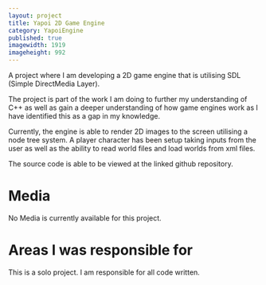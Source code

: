 ```yaml
---
layout: project
title: Yapoi 2D Game Engine
category: YapoiEngine
published: true
imagewidth: 1919
imageheight: 992
---
```


A project where I am developing a 2D game engine that is utilising SDL (Simple DirectMedia Layer).

The project is part of the work I am doing to further my understanding of C++ as well as gain a deeper understanding of how game engines work as I have identified this as a gap in my knowledge.

Currently, the engine is able to render 2D images to the screen utilising a node tree system. A player character has been setup taking inputs from the user as well as the ability to read world files and load worlds from xml files.

The source code is able to be viewed at the linked github repository.

# Media

No Media is currently available for this project.

# Areas I was responsible for
This is a solo project. I am responsible for all code written.


